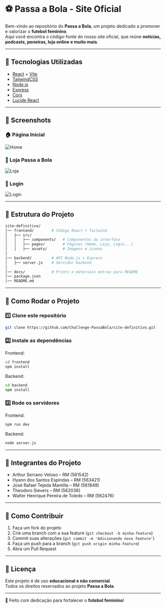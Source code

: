 # ⚽ Passa a Bola - Site Oficial

Bem-vindo ao repositório do **Passa a Bola**, um projeto dedicado a promover e valorizar o **futebol feminino**.  
Aqui você encontra o código-fonte do nosso site oficial, que reúne **notícias, podcasts, peneiras, loja online e muito mais**.  

---

## 🚀 Tecnologias Utilizadas

- [React](https://reactjs.org/) + [Vite](https://vitejs.dev/)
- [TailwindCSS](https://tailwindcss.com/)
- [Node.js](https://nodejs.org/)
- [Express](https://expressjs.com/)
- [Cors](https://github.com/expressjs/cors)
- [Lucide React](https://lucide.dev/)

---

## 📸 Screenshots

### 🏠 Página Inicial
![Home](./docs/home.png)

### 🛒 Loja Passa a Bola
![Loja](./docs/loja.png)

### 🔐 Login
![Login](./docs/login.png)

---

## 📂 Estrutura do Projeto

```bash
site-definitivo/
│── frontend/        # Código React + Tailwind
│   ├── src/
│   │   ├── components/   # Componentes da interface
│   │   ├── pages/        # Páginas (Home, Loja, Login...)
│   │   ├── assets/       # Imagens e ícones
│
│── backend/         # API Node.js + Express
│   ├── server.js    # Servidor backend
│
│── docs/            # Prints e materiais extras para README
│── package.json
│── README.md
```

---

## 🔧 Como Rodar o Projeto

### 1️⃣ Clone este repositório
```bash
git clone https://github.com/Challenge-PassaBola/site-definitivo.git
```

### 2️⃣ Instale as dependências
Frontend:
```bash
cd frontend
npm install
```

Backend:
```bash
cd backend
npm install
```

### 3️⃣ Rode os servidores
Frontend:
```bash
npm run dev
```

Backend:
```bash
node server.js
```

---

## 👥 Integrantes do Projeto

- Arthur Serrano Veloso – RM (561542)  
- Hyann dos Santos Espindas – RM (563421)  
- José Rafael Tejeda Mantilla – RM (561849)  
- Theodoro Sievers – RM (562036)  
- Walter Henrique Pereira de Toledo – RM (562476)  

---

## 🤝 Como Contribuir

1. Faça um fork do projeto  
2. Crie uma branch com a sua feature (`git checkout -b minha-feature`)  
3. Commit suas alterações (`git commit -m 'Adicionando nova feature'`)  
4. Faça um push para a branch (`git push origin minha-feature`)  
5. Abra um Pull Request  

---

## 📜 Licença

Este projeto é de uso **educacional e não comercial**.  
Todos os direitos reservados ao projeto **Passa a Bola**.  

---

💜 Feito com dedicação para fortalecer o **futebol feminino**!
